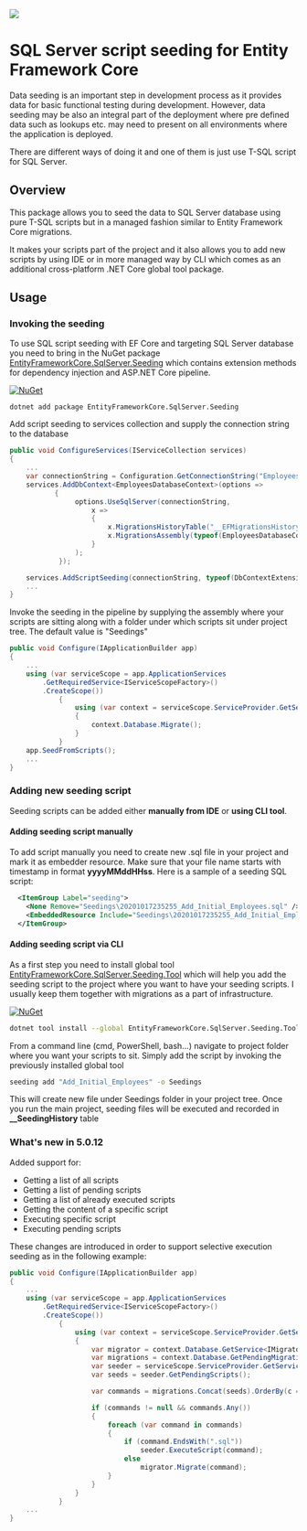 
![](https://raw.githubusercontent.com/dejanstojanovic/sql-server-script-seeding/master/src/EntityFrameworkCore.SqlServer.Seeding/icon.png)

# SQL Server script seeding for Entity Framework Core

Data seeding is an important step in development process as it provides data for basic functional testing during development. However, data seeding may be also an integral part of the deployment where pre defined data such as lookups etc. may need to present on all environments where the application is deployed.

There are different ways of doing it and one of them is just use T-SQL script for SQL Server.

## Overview

This package allows you to seed the data to SQL Server database using pure T-SQL scripts but in a managed fashion similar to Entity Framework Core migrations.

It makes your scripts part of the project and it also allows you to add new scripts by using IDE or in more managed way by CLI which comes as an additional cross-platform .NET Core global tool package. 

## Usage
### Invoking the seeding
To use SQL script seeding with EF Core and targeting SQL Server database you need to bring in the NuGet package [EntityFrameworkCore.SqlServer.Seeding](https://www.nuget.org/packages/EntityFrameworkCore.SqlServer.Seeding/) which contains extension methods for dependency injection and ASP.NET Core pipeline.

[![NuGet](https://img.shields.io/nuget/v/EntityFrameworkCore.SqlServer.Seeding.svg)](https://www.nuget.org/packages/EntityFrameworkCore.SqlServer.Seeding)
```
dotnet add package EntityFrameworkCore.SqlServer.Seeding
```

Add script seeding to services collection and supply the connection string to the database

```csharp
public void ConfigureServices(IServiceCollection services)
{
    ...
    var connectionString = Configuration.GetConnectionString("EmployeesDatabase");
    services.AddDbContext<EmployeesDatabaseContext>(options =>
           {
                options.UseSqlServer(connectionString,
                    x =>
                    {
                        x.MigrationsHistoryTable("__EFMigrationsHistory");
                        x.MigrationsAssembly(typeof(EmployeesDatabaseContext).Assembly.GetName().Name);
                    }
                );
            });

    services.AddScriptSeeding(connectionString, typeof(DbContextExtensions).Assembly, "Seedings");
    ...
}
```

Invoke the seeding in the pipeline by supplying the assembly where your scripts are sitting along with a folder under which scripts sit under project tree. The default value is "Seedings"

```csharp
public void Configure(IApplicationBuilder app)
{
    ...
    using (var serviceScope = app.ApplicationServices
        .GetRequiredService<IServiceScopeFactory>()
        .CreateScope())
            {
                using (var context = serviceScope.ServiceProvider.GetService<EmployeesDatabaseContext>())
                {
                    context.Database.Migrate();
                }
            }
    app.SeedFromScripts();
    ...
}
```

### Adding new seeding script

Seeding scripts can be added either **manually from IDE** or **using CLI tool**.

#### Adding seeding script manually

To add script manually you need to create new .sql file in your project and mark it as embedder resource. Make sure that your file name starts with timestamp in format **yyyyMMddHHss**. Here is a sample of a seeding SQL script:

```xml
  <ItemGroup Label="seeding">
    <None Remove="Seedings\20201017235255_Add_Initial_Employees.sql" />
    <EmbeddedResource Include="Seedings\20201017235255_Add_Initial_Employees.sql" />
  </ItemGroup>
```

#### Adding seeding script via CLI

As a first step you need to install global tool [EntityFrameworkCore.SqlServer.Seeding.Tool](https://www.nuget.org/packages/EntityFrameworkCore.SqlServer.Seeding.Tool/) which will help you add the seeding script to the project where you want to have your seeding scripts.
I usually keep them together with migrations as a part of infrastructure.

[![NuGet](https://img.shields.io/nuget/v/EntityFrameworkCore.SqlServer.Seeding.Tool.svg)](https://www.nuget.org/packages/EntityFrameworkCore.SqlServer.Seeding.Tool)
```bash
dotnet tool install --global EntityFrameworkCore.SqlServer.Seeding.Tool 
```

From a command line (cmd, PowerShell, bash…) navigate to project folder where you want your scripts to sit.
Simply add the script by invoking the previously installed global tool

```bash
seeding add "Add_Initial_Employees" -o Seedings
```

This will create new file under Seedings folder in your project tree.
Once you run the main project, seeding files will be executed and recorded in **__SeedingHistory** table

### What's new in 5.0.12
Added support for:
- Getting a list of all scripts
- Getting a list of pending scripts
- Getting a list of already executed scripts
- Getting the content of a specific script
- Executing specific script
- Executing pending scripts

These changes are introduced in order to support selective execution seeding as in the following example:
```csharp
public void Configure(IApplicationBuilder app)
{
    ...
    using (var serviceScope = app.ApplicationServices
        .GetRequiredService<IServiceScopeFactory>()
        .CreateScope())
            {
                using (var context = serviceScope.ServiceProvider.GetService<EmployeesDatabaseContext>())
                {
                    var migrator = context.Database.GetService<IMigrator>();
                    var migrations = context.Database.GetPendingMigrations();
                    var seeder = serviceScope.ServiceProvider.GetService<ISeeder>();
                    var seeds = seeder.GetPendingScripts();

                    var commands = migrations.Concat(seeds).OrderBy(c => c).ToList();

                    if (commands != null && commands.Any())
                    {
                        foreach (var command in commands)
                        {
                            if (command.EndsWith(".sql"))
                                seeder.ExecuteScript(command);
                            else
                                migrator.Migrate(command);
                        }
                    }
                }
            }
    ...
}
```

